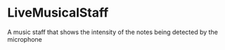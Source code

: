 # LiveMusicalStaff
A music staff that shows the intensity of the notes being detected by the microphone
